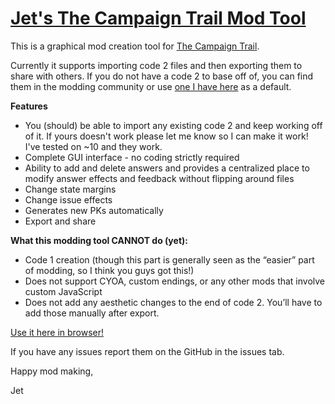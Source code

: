 # [Jet's The Campaign Trail Mod Tool](https://jetsimon.com/Jets-The-Campaign-Trail-Mod-Tool-Website/)

This is a graphical mod creation tool for [The Campaign Trail](https://www.americanhistoryusa.com/campaign-trail/).

Currently it supports importing code 2 files and then exporting them to share with others. If you do not have a code 2 to base off of, you can find them in the modding community or use [one I have here](https://raw.githubusercontent.com/JetSimon/Jets-The-Campaign-Trail-Mod-Tool/main/src/default_code2.js) as a default.

**Features**

* You (should) be able to import any existing code 2 and keep working off of it. If yours doesn't work please let me know so I can make it work! I've tested on ~10 and they work.
* Complete GUI interface - no coding strictly required
* Ability to add and delete answers and provides a centralized place to modify answer effects and feedback without flipping around files
* Change state margins
* Change issue effects
* Generates new PKs automatically
* Export and share

**What this modding tool CANNOT do (yet):**

* Code 1 creation (though this part is generally seen as the “easier” part of modding, so I think you guys got this!)
* Does not support CYOA, custom endings, or any other mods that involve custom JavaScript
* Does not add any aesthetic changes to the end of code 2. You’ll have to add those manually after export.

[Use it here in browser!](https://jetsimon.com/Jets-The-Campaign-Trail-Mod-Tool-Website/)

If you have any issues report them on the GitHub in the issues tab.

Happy mod making,

Jet
